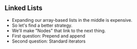 Linked Lists
------------

* Expanding our array-based lists in the middle is expensive.
* So let's find a better strategy.  
* We'll make "Nodes" that link to the next thing.
* First question: Prepend and append
* Second question: Standard iterators
